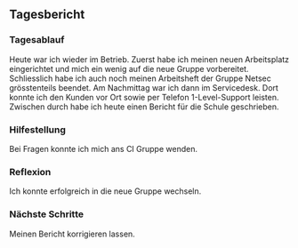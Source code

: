 ## Tagesbericht 

### Tagesablauf
Heute war ich wieder im Betrieb. Zuerst habe ich meinen neuen Arbeitsplatz eingerichtet und mich ein wenig auf die neue Gruppe vorbereitet. Schliesslich habe ich auch noch meinen Arbeitsheft der Gruppe Netsec grösstenteils beendet. Am Nachmittag war ich dann im Servicedesk. Dort konnte ich den Kunden vor Ort sowie per Telefon 1-Level-Support leisten. Zwischen durch habe ich heute einen Bericht für die Schule geschrieben.

### Hilfestellung
Bei Fragen konnte ich mich ans CI Gruppe wenden.

### Reflexion
Ich konnte erfolgreich in die neue Gruppe wechseln. 

### Nächste Schritte 
Meinen Bericht korrigieren lassen.


